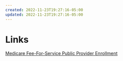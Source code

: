 ```yaml
---
created: 2022-11-23T19:27:16-05:00
updated: 2022-11-23T19:27:16-05:00
---
```

# Links
[Medicare Fee-For-Service Public Provider Enrollment](https://data.cms.gov/provider-characteristics/medicare-provider-supplier-enrollment/medicare-fee-for-service-public-provider-enrollment)